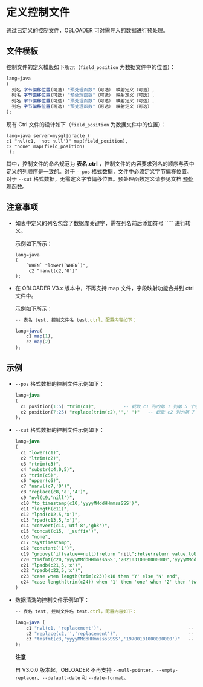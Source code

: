 定义控制文件 
===========================

通过已定义的控制文件，OBLOADER 可对需导入的数据进行预处理。

文件模板 
-------------------------

控制文件的定义模版如下所示（`field_position` 为数据文件中的位置）：

```javascript
lang=java 
(
  列名 字节偏移位置(可选) "预处理函数"（可选） 映射定义（可选）,
  列名 字节偏移位置(可选) "预处理函数"（可选） 映射定义（可选）,
  列名 字节偏移位置(可选) "预处理函数"（可选） 映射定义（可选）,
  列名 字节偏移位置(可选) "预处理函数"（可选） 映射定义（可选）
);
```



现有 Ctrl 文件的设计如下（`field_position` 为数据文件中的位置）：

```unknow
lang=java server=mysql|oracle (     
c1 "nvl(c1, 'not null')" map(field_position),     
c2 "none" map(field_position)
 );
```



其中，控制文件的命名规范为 **表名.ctrl** ，控制文件的内容要求列名的顺序与表中定义的列顺序是一致的。对于 `--pos` 格式数据，文件中必须定义字节偏移位置。对于 `--cut` 格式数据，无需定义字节偏移位置。预处理函数定义请参见文档 [预处理函数](../../../3.OBDUMPER/2.obdumper-user-guide/4.obdumper-data-processing/2.obdumper-preprocessing-functions.md)。

注意事项 
-------------------------

* 如表中定义的列名包含了数据库关键字，需在列名前后添加符号 ````` 进行转义。

  示例如下所示：

  ```unknow
  lang=java
  (
      `WHEN` "lower(`WHEN`)",
       c2 "nanvl(c2,'0')"
  );
  ```

  

* 在 OBLOADER V3.x 版本中，不再支持 map 文件，字段映射功能合并到 ctrl 文件中。

  示例如下所示：

  ```javascript
  -- 表名 test, 控制文件名 test.ctrl，配置内容如下：
  
  lang=java(
      c1 map(1),
      c2 map(2)
  );
  ```

  




示例 
-----------------------

* `--pos` 格式数据的控制文件示例如下：

  ```sql
  lang=java
  (
    c1 position(1:5) "trim(c1)",          -- 截取 c1 列的第 1 到第 5 个字节，并且对得到的结果两侧截断空格
    c2 position(7:25) "replace(trim(c2),'',' ')"   -- 截取 c2 列的第 7 到第 25 个字节，并且对得到的结果两侧截断空格，同时对于空字符用空格替代
  );
  ```

  

* `--cut` 格式数据的控制文件示例如下：

  ```sql
  lang=java
  (
    c1 "lower(c1)",                                                                                 -- c1 列的值中的字母转换为小写
    c2 "ltrim(c2)",                                                                                 -- c2 列的值从左开始截断空格
    c3 "rtrim(c3)",                                                                                 -- c3 列的值从右开始截断空格
    c4 "substr(c4,0,5)",                                                                            -- c4 列的值第 1 位置截取 5 个字符长度的字符串
    c5 "trim(c5)",                                                                                  -- c5 列的值左右两侧截断空格
    c6 "upper(c6)",                                                                                 -- c6 列的值中的字母转换为大写
    c7 "nanvl(c7,'0')",                                                                             -- c7 列的值进行数值验证，非数值则返回 0
    c8 "replace(c8,'a','A')",                                                                       -- c8 列的值中的 a 替换为 A
    c9 "nvl(c9,'nill')",                                                                            -- c9 列的值进行判空，若为 null 返回 nill 字符串
    c10 "to_timestamp(c10,'yyyyMMddHHmmssSSS')",                                                    -- c10 列的值进行格式化，若格式失败则返回 null，否则返回 yyyy-MM-dd HH:mm:ss.SSS
    c11 "length(c11)",                                                                              -- c11 列的值进行长度计算
    c12 "lpad(c12,5,'x')",                                                                          -- c12 列的值左侧追加 5 个字节长度字符串 'x'
    c13 "rpad(c13,5,'x')",                                                                          -- c13 列的值右侧追加 5 个字节长度字符串 'x'
    c14 "convert(c14,'utf-8','gbk')",                                                               -- c14 列的值从 gbk 转换为 utf-8 字符编码
    c15 "concat(c15, '_suffix')",                                                                   -- c15 列的值与常量进行拼接
    c16 "none",                                                                                     -- c16 列的值不作任何处理
    c17 "systimestamp",                                                                             -- c17 列的值不作任何处理
    c18 "constant('1')",                                                                            -- c18 列的值不作任何处理，仅返回常量 1
    c19 "groovy('if(value==null){return "nill";}else{return value.toUpperCase();}')",               -- c19 列的值传入动态的函数中进行处理
    c20 "tmsfmt(c20,'yyyyMMddHHmmssSSS','20210310000000000','yyyyMMddHHmmssSSS')",                  -- c20 列的值进行日期验证，验证失败返回默认值
    c21 "lpadb(c21,5,'x')",                                                                         -- c21 列的值左侧追加 5 个字节长度的(单)字符 'x'
    c22 "rpadb(c22,5,'x')",                                                                         -- c22 列的值右侧追加 5 个字节长度的(单)字符 'x'
    c23 "case when length(trim(c23))<18 then 'Y' else 'N' end",                                     -- c23 列的值进行条件真值匹配，若为真返回对应项的值
    c24 "case length(trim(c24)) when '1' then 'one' when '2' then 'two' else 'unknown' end",        -- c24 列的值进行条件等值匹配，若匹配成功返回对应项的值
  )
  ```

  

* 数据清洗的控制文件示例如下：

  ```javascript
  -- 表名 test, 控制文件名 test.ctrl，配置内容如下：
  
  lang=java (
      c1 "nvl(c1, 'replacement')",                                -- 等价于 --null-replacer 'replacement'
      c2 "replace(c2,'','replacement')",                          -- 等价于 --empty-replacer 'replacement'
      c3 "tmsfmt(c3,'yyyyMMddHHmmsssSSSS','19700101000000000')"   -- 等价于 --date-format 'yyyyMMddHHmmsssSSSS' --default-date '19700101000000000'
  );
  ```

  
  **注意**

  

  自 V3.0.0 版本起，OBLOADER 不再支持 `--null-pointer`、`--empty-replacer`、`--default-date` 和 `--date-format`。
  





